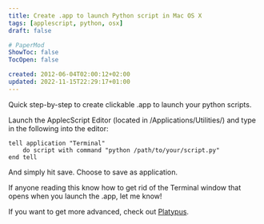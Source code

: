 ```yaml
---
title: Create .app to launch Python script in Mac OS X
tags: [applescript, python, osx]
draft: false

# PaperMod
ShowToc: false
TocOpen: false

created: 2012-06-04T02:00:12+02:00
updated: 2022-11-15T22:29:17+01:00
---
```


Quick step-by-step to create clickable .app to launch your python scripts.



Launch the ApplecScript Editor (located in /Applications/Utilities/) and type in the following into the editor:

```applescript
tell application "Terminal"
	do script with command "python /path/to/your/script.py"
end tell
```

And simply hit save. Choose to save as application.

If anyone reading this know how to get rid of the Terminal window that opens when you launch the .app, let me know!

If you want to get more advanced, check out [Platypus](http://sveinbjorn.org/platypus).
